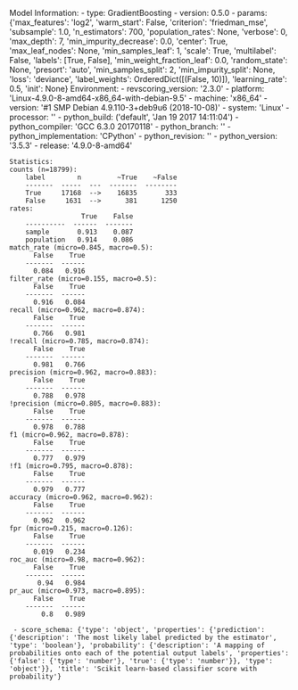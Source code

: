 Model Information:
	 - type: GradientBoosting
	 - version: 0.5.0
	 - params: {'max_features': 'log2', 'warm_start': False, 'criterion': 'friedman_mse', 'subsample': 1.0, 'n_estimators': 700, 'population_rates': None, 'verbose': 0, 'max_depth': 7, 'min_impurity_decrease': 0.0, 'center': True, 'max_leaf_nodes': None, 'min_samples_leaf': 1, 'scale': True, 'multilabel': False, 'labels': [True, False], 'min_weight_fraction_leaf': 0.0, 'random_state': None, 'presort': 'auto', 'min_samples_split': 2, 'min_impurity_split': None, 'loss': 'deviance', 'label_weights': OrderedDict([(False, 10)]), 'learning_rate': 0.5, 'init': None}
	Environment:
	 - revscoring_version: '2.3.0'
	 - platform: 'Linux-4.9.0-8-amd64-x86_64-with-debian-9.5'
	 - machine: 'x86_64'
	 - version: '#1 SMP Debian 4.9.110-3+deb9u6 (2018-10-08)'
	 - system: 'Linux'
	 - processor: ''
	 - python_build: ('default', 'Jan 19 2017 14:11:04')
	 - python_compiler: 'GCC 6.3.0 20170118'
	 - python_branch: ''
	 - python_implementation: 'CPython'
	 - python_revision: ''
	 - python_version: '3.5.3'
	 - release: '4.9.0-8-amd64'
	
	Statistics:
	counts (n=18799):
		label        n         ~True    ~False
		-------  -----  ---  -------  --------
		True     17168  -->    16835       333
		False     1631  -->      381      1250
	rates:
		              True    False
		----------  ------  -------
		sample       0.913    0.087
		population   0.914    0.086
	match_rate (micro=0.845, macro=0.5):
		  False    True
		-------  ------
		  0.084   0.916
	filter_rate (micro=0.155, macro=0.5):
		  False    True
		-------  ------
		  0.916   0.084
	recall (micro=0.962, macro=0.874):
		  False    True
		-------  ------
		  0.766   0.981
	!recall (micro=0.785, macro=0.874):
		  False    True
		-------  ------
		  0.981   0.766
	precision (micro=0.962, macro=0.883):
		  False    True
		-------  ------
		  0.788   0.978
	!precision (micro=0.805, macro=0.883):
		  False    True
		-------  ------
		  0.978   0.788
	f1 (micro=0.962, macro=0.878):
		  False    True
		-------  ------
		  0.777   0.979
	!f1 (micro=0.795, macro=0.878):
		  False    True
		-------  ------
		  0.979   0.777
	accuracy (micro=0.962, macro=0.962):
		  False    True
		-------  ------
		  0.962   0.962
	fpr (micro=0.215, macro=0.126):
		  False    True
		-------  ------
		  0.019   0.234
	roc_auc (micro=0.98, macro=0.962):
		  False    True
		-------  ------
		   0.94   0.984
	pr_auc (micro=0.973, macro=0.895):
		  False    True
		-------  ------
		    0.8   0.989
	
	 - score_schema: {'type': 'object', 'properties': {'prediction': {'description': 'The most likely label predicted by the estimator', 'type': 'boolean'}, 'probability': {'description': 'A mapping of probabilities onto each of the potential output labels', 'properties': {'false': {'type': 'number'}, 'true': {'type': 'number'}}, 'type': 'object'}}, 'title': 'Scikit learn-based classifier score with probability'}

